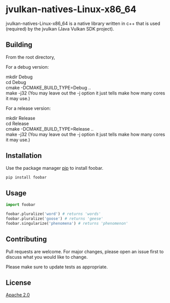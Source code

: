 # jvulkan-natives-Linux-x86_64

jvulkan-natives-Linux-x86_64 is a native library written in c++ that is used (required) by the 
jvulkan (Java Vulkan SDK project).

## Building
From the root directory,

For a debug version:

mkdir Debug<br/>
cd Debug<br/>
cmake -DCMAKE_BUILD_TYPE=Debug ..<br/>
make -j32 (You may leave out the -j option it just tells make how many cores it may use.)<br/>

For a release version:

mkdir Release<br/>
cd Release<br/>
cmake -DCMAKE_BUILD_TYPE=Release ..<br/>
make -j32 (You may leave out the -j option it just tells make how many cores it may use.)<br/>



## Installation

Use the package manager [pip](https://pip.pypa.io/en/stable/) to install foobar.

```bash
pip install foobar
```

## Usage

```python
import foobar

foobar.pluralize('word') # returns 'words'
foobar.pluralize('goose') # returns 'geese'
foobar.singularize('phenomena') # returns 'phenomenon'
```

## Contributing
Pull requests are welcome. For major changes, please open an issue first to discuss what you would like to change.

Please make sure to update tests as appropriate.

## License
[Apache 2.0](http://www.apache.org/licenses/LICENSE-2.0)